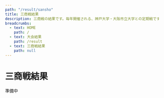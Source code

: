 ```yaml
---
path: "/result/sansho"
title: 三商戦結果
description: 三商戦の結果です。毎年開催される、神戸大学・大阪市立大学との定期戦です。
breadcrumbs:
  - text: HOME
    path: /
  - text: 大会結果
    path: /result
  - text: 三商戦結果
    path: null
---
```


# 三商戦結果

準備中
